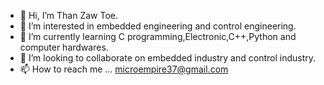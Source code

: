 - 👋 Hi, I’m Than Zaw Toe.
- 👀 I’m interested in embedded engineering and control engineering.
- 🌱 I’m currently learning C programming,Electronic,C++,Python and computer hardwares.
- 💞️ I’m looking to collaborate on embedded industry and control industry.
- 📫 How to reach me ... <microempire37@gmail.com>

<!---
microempire/microempire is a ✨ special ✨ repository because its `README.md` (this file) appears on your GitHub profile.
You can click the Preview link to take a look at your changes.
--->
